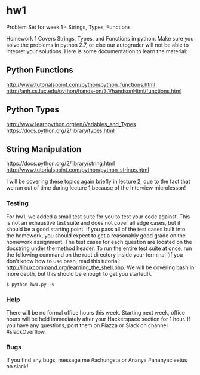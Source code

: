 # hw1
Problem Set for week 1 - Strings, Types, Functions

Homework 1 Covers Strings, Types, and Functions in python. Make sure you solve the problems in python 2.7, or else our autograder will not be able to intepret your solutions. Here is some documentation to learn the material:

## Python Functions
http://www.tutorialspoint.com/python/python_functions.html
http://anh.cs.luc.edu/python/hands-on/3.1/handsonHtml/functions.html

## Python Types
http://www.learnpython.org/en/Variables_and_Types
https://docs.python.org/2/library/types.html

## String Manipulation
https://docs.python.org/2/library/string.html
http://www.tutorialspoint.com/python/python_strings.html

I will be covering these topics again briefly in lecture 2, due to the fact that we ran out of time during lecture 1 because of the Interview microlesson!

### Testing
For hw1, we added a small test suite for you to test your code against. This is not an exhaustive test suite and does not cover all edge cases, but it should be a good starting point. If you pass all of the test cases built into the homework, you should expect to get a reasonably good grade on the homework assignment. The test cases for each question are located on the docstring under the method header. To run the entire test suite at once, run the following command on the root directory inside your terminal (if you don't know how to use bash, read this tutorial: http://linuxcommand.org/learning_the_shell.php. We will be covering bash in more depth, but this should be enough to get you started!).

```
$ python hw1.py -v
```

### Help
There will be no formal office hours this week. Starting next week, office hours will be held immediately after your Hackerspace section for 1 hour. If you have any questions, post them on Piazza or Slack on channel #slackOverflow.

### Bugs
If you find any bugs, message me #achungsta or Ananya #ananyacleetus  on slack!
